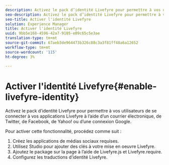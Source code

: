 ```yaml
---
description: Activez le pack d’identité Livefyre pour permettre à vos utilisateurs de se connecter à vos applications Livefyre à l’aide d’un courrier électronique, de Twitter, de Facebook, de Yahoo! ou d’une connexion Google.
seo-description: Activez le pack d’identité Livefyre pour permettre à vos utilisateurs de se connecter à vos applications Livefyre à l’aide d’un courrier électronique, de Twitter, de Facebook, de Yahoo! ou d’une connexion Google.
seo-title: Activer l'identité Livefyre
solution: Experience Manager
title: Activer l'identité Livefyre
uuid: 9bb5e168-4596-42a7-9105-e09c65c5e3ae
translation-type: tm+mt
source-git-commit: 67aeb3de964473b326c88c3a3f81ff48a6a12652
workflow-type: tm+mt
source-wordcount: '115'
ht-degree: 3%

---
```



# Activer l&#39;identité Livefyre{#enable-livefyre-identity}

Activez le pack d’identité Livefyre pour permettre à vos utilisateurs de se connecter à vos applications Livefyre à l’aide d’un courrier électronique, de Twitter, de Facebook, de Yahoo! ou d’une connexion Google.

Pour activer cette fonctionnalité, procédez comme suit :

1. Créez les applications de médias sociaux requises.
1. Utilisez Studio pour ajouter des clés à votre mise en oeuvre Livefyre.
1. Ajoutez le package sur la page à l’aide de Livefyre.js et Livefyre.require.
1. Configurez les traductions d’identité Livefyre.
